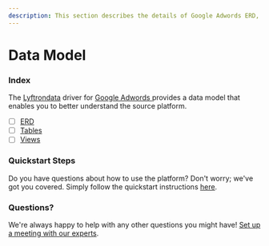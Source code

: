```yaml
---
description: This section describes the details of Google Adwords ERD, Tables, and Views.
---
```


# Data Model

### Index

The  [Lyftrondata](https://www.lyftrondata.com/) driver for [Google Adwords](https://www.lyftrondata.com/integration/google-adwords/)[ ](https://www.lyftrondata.com/integration/google-adwords/)provides a data model that enables you to better understand the source platform.

* [ ] [ERD](../../../marketing-analytics/google-adwords/data-model/erd.md)
* [ ] [Tables](../../../marketing-analytics/google-adwords/data-model/tables.md)
* [ ] [Views](../../../marketing-analytics/google-adwords/data-model/views.md)

### Quickstart Steps

Do you have questions about how to use the platform? Don't worry; we've got you covered. Simply follow the quickstart instructions [here](../../../../quickstart-steps.md).

### Questions? <a href="#questions" id="questions"></a>

We're always happy to help with any other questions you might have! [Set up a meeting with our experts](https://www.lyftrondata.com/book-a-meeting/).


